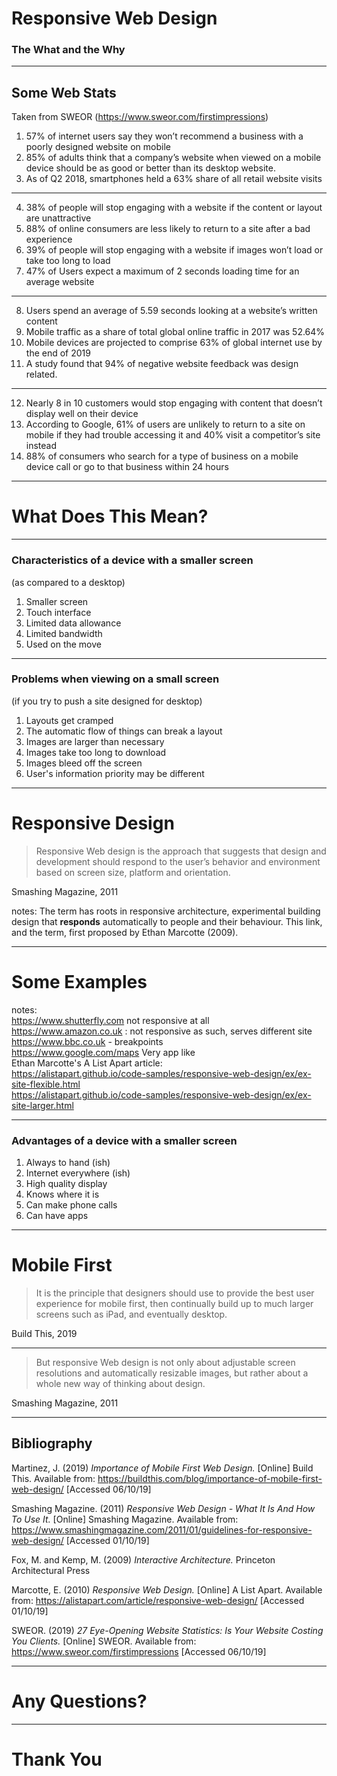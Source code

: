 # Responsive Web Design
### The What and the Why

---

## Some Web Stats
Taken from SWEOR (https://www.sweor.com/firstimpressions)

1. 57% of internet users say they won’t recommend a business with a poorly designed website on mobile <!-- .element: class="fragment" --> 
2. 85% of adults think that a company’s website when viewed on a mobile device should be as good or better than its desktop website. <!-- .element: class="fragment" --> 
3. As of Q2 2018, smartphones held a 63% share of all retail website visits <!-- .element: class="fragment" -->

___

4. 38% of people will stop engaging with a website if the content or layout are unattractive <!-- .element: class="fragment" --> 
5. 88% of online consumers are less likely to return to a site after a bad experience <!-- .element: class="fragment" --> 
6. 39% of people will stop engaging with a website if images won’t load or take too long to load <!-- .element: class="fragment" --> 
7. 47% of Users expect a maximum of 2 seconds loading time for an average website <!-- .element: class="fragment" --> 

___

8. Users spend an average of 5.59 seconds looking at a website’s written content <!-- .element: class="fragment" --> 
9. Mobile traffic as a share of total global online traffic in 2017 was 52.64% <!-- .element: class="fragment" --> 
10. Mobile devices are projected to comprise 63% of global internet use by the end of 2019 <!-- .element: class="fragment" --> 
11. A study found that 94% of negative website feedback was design related. <!-- .element: class="fragment" --> 

___

12. Nearly 8 in 10 customers would stop engaging with content that doesn’t display well on their device <!-- .element: class="fragment" --> 
13. According to Google, 61% of users are unlikely to return to a site on mobile if they had trouble accessing it and 40% visit a competitor’s site instead <!-- .element: class="fragment" --> 
14. 88% of consumers who search for a type of business on a mobile device call or go to that business within 24 hours <!-- .element: class="fragment" --> 

---

# What Does This Mean?

---

### Characteristics of a device with a smaller screen
(as compared to a desktop)

1. Smaller screen <!-- .element: class="fragment" --> 
2. Touch interface <!-- .element: class="fragment" --> 
3. Limited data allowance <!-- .element: class="fragment" --> 
4. Limited bandwidth <!-- .element: class="fragment" --> 
5. Used on the move <!-- .element: class="fragment" --> 

---

### Problems when viewing on a small screen
(if you try to push a site designed for desktop)

1. Layouts get cramped <!-- .element: class="fragment" --> 
2. The automatic flow of things can break a layout <!-- .element: class="fragment" --> 
3. Images are larger than necessary <!-- .element: class="fragment" --> 
4. Images take too long to download <!-- .element: class="fragment" --> 
4. Images bleed off the screen <!-- .element: class="fragment" --> 
5. User's information priority may be different <!-- .element: class="fragment" --> 

---

# Responsive Design

>Responsive Web design is the approach that suggests that design and development should respond to the user’s behavior and environment based on screen size, platform and orientation.

Smashing Magazine, 2011

notes: The term has roots in responsive architecture, experimental building design that **responds** automatically to people and their behaviour. This link, and the term, first proposed by Ethan Marcotte (2009).

---

# Some Examples

notes:  
<https://www.shutterfly.com> not responsive at all  
<https://www.amazon.co.uk> : not responsive as such, serves different site  
<https://www.bbc.co.uk> - breakpoints  
<https://www.google.com/maps> Very app like  
Ethan Marcotte's A List Apart article:  
<https://alistapart.github.io/code-samples/responsive-web-design/ex/ex-site-flexible.html>  
<https://alistapart.github.io/code-samples/responsive-web-design/ex/ex-site-larger.html>  

---

### Advantages of a device with a smaller screen

1. Always to hand (ish) <!-- .element: class="fragment" --> 
2. Internet everywhere (ish) <!-- .element: class="fragment" --> 
3. High quality display <!-- .element: class="fragment" --> 
4. Knows where it is <!-- .element: class="fragment" --> 
5. Can make phone calls <!-- .element: class="fragment" --> 
6. Can have apps <!-- .element: class="fragment" --> 

---


# Mobile First

>It is the principle that designers should use to provide the best user experience for mobile first, then continually build up to much larger screens such as iPad, and eventually desktop.

Build This, 2019

---

>But responsive Web design is not only about adjustable screen resolutions and automatically resizable images, but rather about a whole new way of thinking about design.  

Smashing Magazine, 2011

---

## Bibliography

Martinez, J. (2019) *Importance of Mobile First Web Design.* [Online] Build This. Available from: https://buildthis.com/blog/importance-of-mobile-first-web-design/ [Accessed 06/10/19]

Smashing Magazine. (2011) *Responsive Web Design - What It Is And How To Use It.* [Online] Smashing Magazine. Available from: https://www.smashingmagazine.com/2011/01/guidelines-for-responsive-web-design/ [Accessed 01/10/19]

Fox, M. and Kemp, M. (2009) *Interactive Architecture.* Princeton Architectural Press

Marcotte, E. (2010) *Responsive Web Design.* [Online] A List Apart. Available from: https://alistapart.com/article/responsive-web-design/ [Accessed 01/10/19]

SWEOR. (2019) *27 Eye-Opening Website Statistics: Is Your Website Costing You Clients.* [Online] SWEOR. Available from: https://www.sweor.com/firstimpressions [Accessed 06/10/19]

---

# Any Questions?

---

# Thank You



